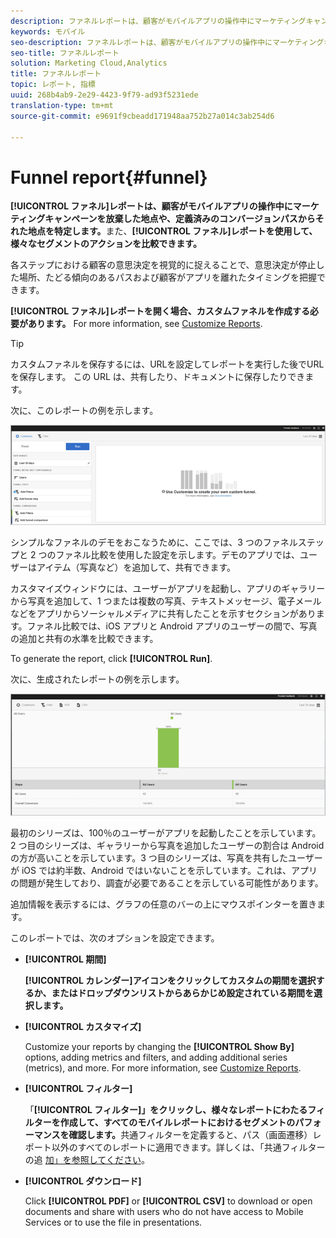 ```yaml
---
description: ファネルレポートは、顧客がモバイルアプリの操作中にマーケティングキャンペーンを放棄した地点や、定義済みのコンバージョンパスからそれた地点を特定します。また、ファネルレポートを使用して、様々なセグメントのアクションを比較できます。
keywords: モバイル
seo-description: ファネルレポートは、顧客がモバイルアプリの操作中にマーケティングキャンペーンを放棄した地点や、定義済みのコンバージョンパスからそれた地点を特定します。また、ファネルレポートを使用して、様々なセグメントのアクションを比較できます。
seo-title: ファネルレポート
solution: Marketing Cloud,Analytics
title: ファネルレポート
topic: レポート, 指標
uuid: 268b4ab9-2e29-4423-9f79-ad93f5231ede
translation-type: tm+mt
source-git-commit: e9691f9cbeadd171948aa752b27a014c3ab254d6

---
```



# Funnel report{#funnel}

**[!UICONTROL ファネル]レポートは、顧客がモバイルアプリの操作中にマーケティングキャンペーンを放棄した地点や、定義済みのコンバージョンパスからそれた地点を特定します。**&#x200B;また、**[!UICONTROL ファネル]レポートを使用して、様々なセグメントのアクションを比較できます。**

各ステップにおける顧客の意思決定を視覚的に捉えることで、意思決定が停止した場所、たどる傾向のあるパスおよび顧客がアプリを離れたタイミングを把握できます。

**[!UICONTROL ファネル]レポートを開く場合、カスタムファネルを作成する必要があります。** For more information, see [Customize Reports](/help/using/usage/reports-customize/reports-customize.md).

>[!TIP]
>
>カスタムファネルを保存するには、URLを設定してレポートを実行した後でURLを保存します。 この URL は、共有したり、ドキュメントに保存したりできます。

次に、このレポートの例を示します。

![](assets/funnel_create.png)

シンプルなファネルのデモをおこなうために、ここでは、3 つのファネルステップと 2 つのファネル比較を使用した設定を示します。デモのアプリでは、ユーザーはアイテム（写真など）を追加して、共有できます。

カスタマイズウィンドウには、ユーザーがアプリを起動し、アプリのギャラリーから写真を追加して、1 つまたは複数の写真、テキストメッセージ、電子メールなどをアプリからソーシャルメディアに共有したことを示すセクションがあります。ファネル比較では、iOS アプリと Android アプリのユーザーの間で、写真の追加と共有の水準を比較できます。

To generate the report, click **[!UICONTROL Run]**.

次に、生成されたレポートの例を示します。

![](assets/funnel.png)

最初のシリーズは、100％のユーザーがアプリを起動したことを示しています。2 つ目のシリーズは、ギャラリーから写真を追加したユーザーの割合は Android の方が高いことを示しています。3 つ目のシリーズは、写真を共有したユーザーが iOS では約半数、Android ではいないことを示しています。これは、アプリの問題が発生しており、調査が必要であることを示している可能性があります。

追加情報を表示するには、グラフの任意のバーの上にマウスポインターを置きます。

このレポートでは、次のオプションを設定できます。

* **[!UICONTROL 期間]**

   **[!UICONTROL カレンダー]アイコンをクリックしてカスタムの期間を選択するか、またはドロップダウンリストからあらかじめ設定されている期間を選択します。**
* **[!UICONTROL カスタマイズ]**

   Customize your reports by changing the **[!UICONTROL Show By]** options, adding metrics and filters, and adding additional series (metrics), and more. For more information, see [Customize Reports](/help/using/usage/reports-customize/reports-customize.md).
* **[!UICONTROL フィルター]**

   「**[!UICONTROL フィルター]」をクリックし、様々なレポートにわたるフィルターを作成して、すべてのモバイルレポートにおけるセグメントのパフォーマンスを確認します。**&#x200B;共通フィルターを定義すると、パス（画面遷移）レポート以外のすべてのレポートに適用できます。詳しくは、「共通フィルターの追 [加」を参照してください](/help/using/usage/reports-customize/t-sticky-filter.md)。
* **[!UICONTROL ダウンロード]**

   Click **[!UICONTROL PDF]** or **[!UICONTROL CSV]** to download or open documents and share with users who do not have access to Mobile Services or to use the file in presentations.
